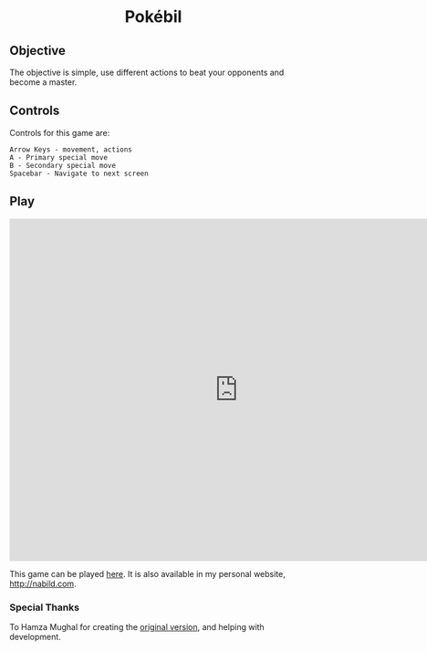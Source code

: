 <div><h1 style="text-align:center">Pokébil</h1></div>

## Objective

The objective is simple, use different actions to beat your opponents and become
a master.

## Controls

Controls for this game are:
```
Arrow Keys - movement, actions
A - Primary special move
B - Secondary special move
Spacebar - Navigate to next screen
```

## Play

<iframe id="featured-game" style="position:relative; width: 800px; height: 600px; border:none; margin:0; padding:0; overflow:hidden;" src="https://ndarwich.github.io/HW10-Revised"></iframe>

This game can be played [here](https://ndarwich.github.io/HW10-Revised/). It is also
available in my personal website, http://nabild.com.

### Special Thanks

To Hamza Mughal for creating the
[original version](https://hamza-mughal.github.io/cs325-game-prototypes/HW10/),
and helping with development.
